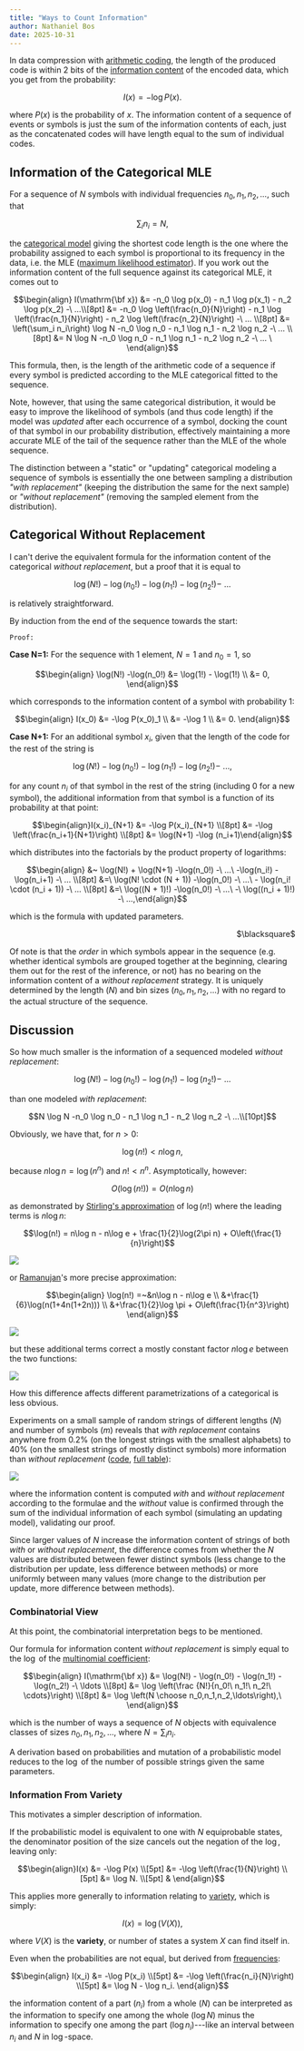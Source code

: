 ```yaml
---
title: "Ways to Count Information"
author: Nathaniel Bos
date: 2025-10-31
---
```


In data compression with [arithmetic coding](arith.html), the length of
the produced code is within 2 bits of the [information
content](https://en.wikipedia.org/wiki/Information_content) of the
encoded data, which you get from the probability:

$$I(x)=-\log P(x).$$

where $P(x)$ is the probability of $x$. The information content of a
sequence of events or symbols is just the sum of the information
contents of each, just as the concatenated codes will have length equal
to the sum of individual codes.

## Information of the Categorical MLE

For a sequence of $N$ symbols with individual frequencies $n_0, n_1,
n_2, ...$, such that

$$\sum_i{n_i} = N,$$

the [categorical
model](https://en.wikipedia.org/wiki/Categorical_distribution) giving
the shortest code length is the one where the probability assigned to
each symbol is proportional to its frequency in the data, i.e. the MLE
([maximum likelihood
estimator](https://en.wikipedia.org/wiki/Maximum_likelihood_estimation)). If
you work out the information content of the full sequence against its
categorical MLE, it comes out to

$$\begin{align} I(\mathrm{\bf x})
&= -n_0 \log p(x_0) - n_1 \log p(x_1) - n_2 \log p(x_2) -\ ...\\[8pt]
&= -n_0 \log \left(\frac{n_0}{N}\right) - n_1 \log \left(\frac{n_1}{N}\right)
	- n_2 \log \left(\frac{n_2}{N}\right) -\ ... \\[8pt]
&= \left(\sum_i n_i\right) \log N -n_0 \log n_0 - n_1 \log n_1
	- n_2 \log n_2 -\ ... \\[8pt]
&= N \log N -n_0 \log n_0 - n_1 \log n_1 - n_2 \log n_2 -\ ...
\ \end{align}$$

This formula, then, is the length of the arithmetic code of a sequence
if every symbol is predicted according to the MLE categorical fitted to
the sequence.

Note, however, that using the same categorical distribution, it would be
easy to improve the likelihood of symbols (and thus code length) if the
model was *updated* after each occurrence of a symbol, docking the count
of that symbol in our probability distribution, effectively maintaining
a more accurate MLE of the tail of the sequence rather than the MLE of
the whole sequence.

The distinction between a "static" or "updating" categorical modeling a
sequence of symbols is essentially the one between sampling a
distribution *"with replacement"* (keeping the distribution the same for
the next sample) or *"without replacement"* (removing the sampled
element from the distribution).

## Categorical Without Replacement

I can't derive the equivalent formula for the information content of the
categorical *without replacement*, but a proof that it is equal to

$$\log(N!) -\log(n_0!) - \log(n_1!) - \log(n_2!) -\ ...$$

is relatively straightforward.

By induction from the end of the sequence towards the start:

$\texttt{Proof:}$

<!-- **Case N=0:** All parameters are zero and the code is also null. -->

**Case N=1:** For the sequence with 1 element, $N = 1$ and $n_0 = 1$, so

$$\begin{align}
\log(N!) -\log(n_0!)
&= \log(1!) - \log(1!) \\
&= 0,
\end{align}$$

which corresponds to the information content of a symbol with
probability 1:

$$\begin{align}
I(x_0) &= -\log P(x_0)_1 \\
	&= -\log 1 \\
	&= 0.
\end{align}$$

**Case N+1:** For an additional symbol $x_i$, given that the length of
the code for the rest of the string is

$$\log(N!) -\log(n_0!) - \log(n_1!) - \log(n_2!) -\ ...,$$

for any count $n_i$ of that symbol in the rest of the string (including
0 for a new symbol), the additional information from that symbol is a
function of its probability at that point:

$$\begin{align}I(x_i)_{N+1} &= -\log P(x_i)_{N+1} \\[8pt]
&= -\log \left(\frac{n_i+1}{N+1}\right) \\[8pt]
&= \log(N+1) -\log (n_i+1)\end{align}$$

which distributes into the factorials by the product property of
logarithms:

$$\begin{align}
&~ \log(N!) + \log(N+1) -\log(n_0!) -\ ...\
	-\log(n_i!) - \log(n_i+1) -\ ... \\[8pt]
&=\ \log(N! \cdot (N + 1)) -\log(n_0!) -\ ...\
	- \log(n_i! \cdot (n_i + 1)) -\ ... \\[8pt]
&=\ \log((N + 1)!) -\log(n_0!) -\ ...\
	-\ \log((n_i + 1)!) -\ ...,\end{align}$$

which is the formula with updated parameters.
<div style="text-align: right">$\blacksquare$</div>

Of note is that the *order* in which symbols appear in the sequence
(e.g. whether identical symbols are grouped together at the beginning,
clearing them out for the rest of the inference, or not) has no bearing
on the information content of a *without replacement* strategy. It is
uniquely determined by the length ($N$) and bin sizes ($n_0, n_1, n_2,
...$) with no regard to the actual structure of the sequence.

## Discussion

So how much smaller is the information of a sequenced modeled *without
replacement*:

$$\log(N!) -\log(n_0!) - \log(n_1!) - \log(n_2!) -\ ...$$

than one modeled *with replacement*:

$$N \log N -n_0 \log n_0 - n_1 \log n_1 - n_2 \log n_2 -\ ...\\[10pt]$$

Obviously, we have that, for $n > 0$:

$$\log(n!) < n\log n,$$

because $n\log n = \log(n^n)$ and $n! < n^n$. Asymptotically, however:

$$O(\log(n!)) = O(n\log n)$$

as demonstrated by [Stirling's
approximation](https://en.wikipedia.org/wiki/Stirling%27s_approximation)
of $\log(n!)$ where the leading terms is $n\log n$:

$$\log(n!) = n\log n - n\log e + \frac{1}{2}\log(2\pi n)
	+ O\left(\frac{1}{n}\right)$$

![](res/count/stirling.svg)

or [Ramanujan](https://en.wikipedia.org/wiki/Srinivasa_Ramanujan)'s more
precise approximation:

$$\begin{align}
\log(n!) =~&n\log n - n\log e \\
	&+\frac{1}{6}\log(n(1+4n(1+2n))) \\
	&+\frac{1}{2}\log \pi + O\left(\frac{1}{n^3}\right)
\end{align}$$

![](res/count/ramanujan.svg)

but these additional terms correct a mostly constant factor $n\log e$
between the two functions:

![](res/count/difference.svg)

How this difference affects different parametrizations of a categorical
is less obvious.

Experiments on a small sample of random strings of different lengths
($N$) and number of symbols ($m$) reveals that *with replacement*
contains anywhere from 0.2% (on the longest strings with the smallest
alphabets) to 40% (on the smallest strings of mostly distinct symbols)
more information than *without replacement*
([code](res/count/examples.py), [full table](res/count/table.html)):

$$$$
![](res/count/table_abbrev.svg)

$$$$

where the information content is computed *with* and *without
replacement* according to the formulae and the *without* value is
confirmed through the sum of the individual information of each symbol
(simulating an updating model), validating our proof.

Since larger values of $N$ increase the information content of strings
of both *with* or *without replacement*, the difference comes from
whether the $N$ values are distributed between fewer distinct symbols
(less change to the distribution per update, less difference between
methods) or more uniformly between many values (more change to the
distribution per update, more difference between methods).

### Combinatorial View

At this point, the combinatorial interpretation begs to be mentioned.

Our formula for information content *without replacement* is simply
equal to the $\log$ of the [multinomial
coefficient](https://en.wikipedia.org/wiki/Multinomial_theorem):

$$\begin{align} I(\mathrm{\bf x})
&= \log(N!) - \log(n_0!) - \log(n_1!) - \log(n_2!) -\ \ldots \\[8pt]
&= \log \left(\frac {N!}{n_0!\ n_1!\ n_2!\ \cdots}\right) \\[8pt]
&= \log \left(N \choose n_0,n_1,n_2,\ldots\right),\ 
\end{align}$$

which is the number of ways a sequence of $N$ objects with equivalence
classes of sizes $n_0, n_1, n_2, ...$, where $N = \sum_i{n_i}$.

A derivation based on probabilities and mutation of a probabilistic
model reduces to the $\log$ of the number of possible strings given the
same parameters.

<!-- Unfortunately, no such interpretation can be drawn from the formula of -->
<!-- the case *with replacement* as it is not the $\log$ of an integer value -->
<!-- in general. -->

### Information From Variety

This motivates a simpler description of information.

If the probabilistic model is equivalent to one with $N$ equiprobable
states, the denominator position of the size cancels out the negation of
the $\log,$ leaving only:

$$\begin{align}I(x)
&= -\log P(x) \\[5pt]
&= -\log \left(\frac{1}{N}\right) \\[5pt]
&= \log N. \\[5pt]
&
\end{align}$$

This applies more generally to information relating to
[variety](https://en.wikipedia.org/wiki/Variety_(cybernetics)), which is
simply:

$$I(x) = \log \left(V(X)\right),$$

where $V(X)$ is the **variety**, or number of states a system $X$ can
find itself in.

$$$$

Even when the probabilities are not equal, but derived from
[frequencies](https://en.wikipedia.org/wiki/Frequentist_probability):

$$\begin{align} I(x_i)
&= -\log P(x_i) \\[5pt]
&= -\log \left(\frac{n_i}{N}\right) \\[5pt]
&= \log N - \log n_i.
\end{align}$$

the information content of a part ($n_i$) from a whole ($N$) can be
interpreted as the information to specify one among the whole ($\log N$)
minus the information to specify one among the part ($\log n_i$)---like
an interval between $n_i$ and $N$ in $\log$-space.
